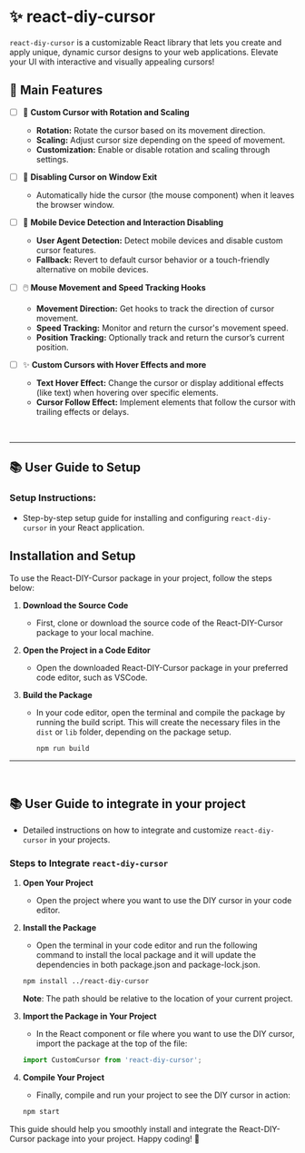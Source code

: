 # ✨ react-diy-cursor

`react-diy-cursor` is a customizable React library that lets you create and apply unique, dynamic cursor designs to your web applications. Elevate your UI with interactive and visually appealing cursors!

## 🚀 Main Features

- [ ] 🎡 **Custom Cursor with Rotation and Scaling**
  - **Rotation:** Rotate the cursor based on its movement direction.
  - **Scaling:** Adjust cursor size depending on the speed of movement.
  - **Customization:** Enable or disable rotation and scaling through settings.
  
- [ ] 🚫 **Disabling Cursor on Window Exit**
  - Automatically hide the cursor (the mouse component) when it leaves the browser window.

- [ ] 📱 **Mobile Device Detection and Interaction Disabling**
  - **User Agent Detection:** Detect mobile devices and disable custom cursor features.
  - **Fallback:** Revert to default cursor behavior or a touch-friendly alternative on mobile devices.

- [ ] 🖱️ **Mouse Movement and Speed Tracking Hooks**
  - **Movement Direction:** Get hooks to track the direction of cursor movement.
  - **Speed Tracking:** Monitor and return the cursor's movement speed.
  - **Position Tracking:** Optionally track and return the cursor’s current position.

- [ ] ✨ **Custom Cursors with Hover Effects and more**
  - **Text Hover Effect:** Change the cursor or display additional effects (like text) when hovering over specific elements.
  - **Cursor Follow Effect:** Implement elements that follow the cursor with trailing effects or delays.

<br/>


---

## 📚 User Guide to Setup
 ### Setup Instructions:
  - Step-by-step setup guide for installing and configuring `react-diy-cursor` in your React application.

## Installation and Setup

  To use the React-DIY-Cursor package in your project, follow the steps below:

 1. **Download the Source Code**

    - First, clone or download the source code of the React-DIY-Cursor package to your local machine.

 2. **Open the Project in a Code Editor**

    - Open the downloaded React-DIY-Cursor package in your preferred code editor, such as VSCode.

 3. **Build the Package**

    - In your code editor, open the terminal and compile the package by running the build script. This will create the necessary files in the `dist` or `lib` folder, depending on the package setup.

      ```bash
      npm run build
      ```

---
<br/>

## 📚 User Guide to integrate in your project
- Detailed instructions on how to integrate and customize `react-diy-cursor` in your projects.


### Steps to Integrate `react-diy-cursor`

1. **Open Your Project**
   - Open the project where you want to use the DIY cursor in your code editor.

2. **Install the Package**
    - Open the terminal in your code editor and run the following command to install the local package and it will update the dependencies in both package.json and package-lock.json.

    ```bash
    npm install ../react-diy-cursor
    ```

    **Note**: The path should be relative to the location of your current project.

3. **Import the Package in Your Project**
    - In the React component or file where you want to use the DIY cursor, import the package at the top of the file:

    ```javascript
    import CustomCursor from 'react-diy-cursor';
    ```

4. **Compile Your Project**
    - Finally, compile and run your project to see the DIY cursor in action:

    ```bash
    npm start
    ```

This guide should help you smoothly install and integrate the React-DIY-Cursor package into your project. Happy coding! 🎉